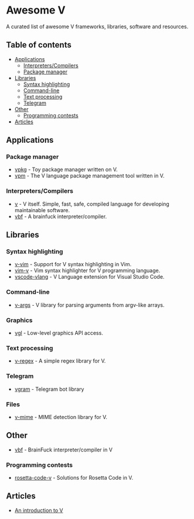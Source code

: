 # Awesome V

A curated list of awesome V frameworks, libraries, software and resources.

## Table of contents
* [Applications](#applications)
  * [Interpreters/Compilers](#interpreters-compilers)  
  * [Package manager](#package-manager)
* [Libraries](#libraries)
  * [Syntax highlighting](#syntax-highlighting)
  * [Command-line](#command-line)
  * [Text processing](#text-processing)
  * [Telegram](#telegram)
* [Other](#other)
  * [Programming contests](#programming-contests)
* [Articles](#articles)

## Applications

### Package manager
* [vpkg](https://github.com/nedpals/vpkg) - Toy package manager written on V.
* [vpm](https://github.com/yue-best-practices/vpm) - The V language package management tool written in V.

### Interpreters/Compilers  
* [v](https://github.com/vlang/v) - V itself. Simple, fast, safe, compiled language for developing maintainable software. 
* [vbf](https://github.com/vpervenditti/vbf) - A brainfuck interpreter/compiler.

## Libraries

### Syntax highlighting
* [v-vim](https://github.com/ollykel/v-vim) - Support for V syntax highlighting in Vim.
* [vim-v](https://github.com/lcolaholicl/vim-v) - Vim syntax highlighter for V programming language.
* [vscode-vlang](https://github.com/0x9ef/vscode-vlang) - V Language extension for Visual Studio Code.

### Command-line
* [v-args](https://github.com/nedpals/v-args) - V library for parsing arguments from argv-like arrays.

### Graphics
* [vgl](https://github.com/justicesuh/vgl) - Low-level graphics API access.

### Text processing
* [v-regex](https://github.com/ShellBear/v-regex) - A simple regex library for V.

### Telegram
* [vgram](https://github.com/vpervenditti/vgram) - Telegram bot library

### Files
* [v-mime](https://github.com/nedpals/v-mime) - MIME detection library for V.

## Other

* [vbf](https://github.com/vpervenditti/vbf) - BrainFuck interpreter/compiler in V

### Programming contests

* [rosetta-code-v](https://github.com/RustemB/rosetta-code-v) - Solutions for Rosetta Code in V.

## Articles

* [An introduction to V](https://simonknott.de/articles/VLang.html)
